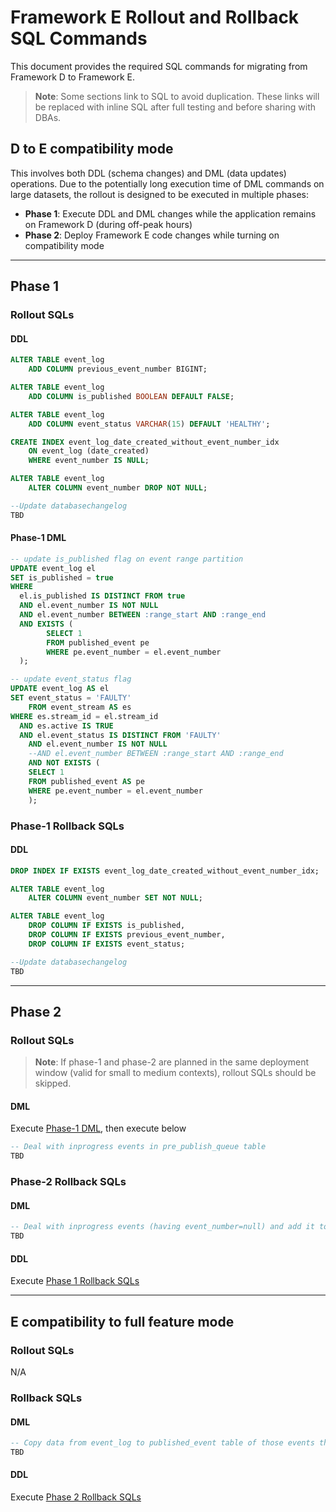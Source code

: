 # Framework E Rollout and Rollback SQL Commands

This document provides the required SQL commands for migrating from Framework D to Framework E.
> **Note**: Some sections link to SQL to avoid duplication. These links will be replaced with inline SQL after full testing and before sharing with DBAs.

## D to E compatibility mode

This involves both DDL (schema changes) and DML (data updates) operations. Due to the potentially long execution time of DML commands on large datasets, the rollout is designed to be executed in multiple phases:

- **Phase 1**: Execute DDL and DML changes while the application remains on Framework D (during off-peak hours)
- **Phase 2**: Deploy Framework E code changes while turning on compatibility mode

---

## Phase 1

### Rollout SQLs

#### DDL

```sql
ALTER TABLE event_log
    ADD COLUMN previous_event_number BIGINT;

ALTER TABLE event_log
    ADD COLUMN is_published BOOLEAN DEFAULT FALSE;

ALTER TABLE event_log
    ADD COLUMN event_status VARCHAR(15) DEFAULT 'HEALTHY';

CREATE INDEX event_log_date_created_without_event_number_idx
    ON event_log (date_created)
    WHERE event_number IS NULL; 

ALTER TABLE event_log
    ALTER COLUMN event_number DROP NOT NULL;

--Update databasechangelog 
TBD

```

#### Phase-1 DML

```sql
-- update is_published flag on event range partition
UPDATE event_log el
SET is_published = true
WHERE
  el.is_published IS DISTINCT FROM true
  AND el.event_number IS NOT NULL
  AND el.event_number BETWEEN :range_start AND :range_end
  AND EXISTS (
        SELECT 1
        FROM published_event pe
        WHERE pe.event_number = el.event_number
  );

-- update event_status flag
UPDATE event_log AS el
SET event_status = 'FAULTY'
    FROM event_stream AS es
WHERE es.stream_id = el.stream_id
  AND es.active IS TRUE
  AND el.event_status IS DISTINCT FROM 'FAULTY'
    AND el.event_number IS NOT NULL
    --AND el.event_number BETWEEN :range_start AND :range_end
    AND NOT EXISTS (
    SELECT 1
    FROM published_event AS pe
    WHERE pe.event_number = el.event_number
    );
```

### Phase-1 Rollback SQLs

#### DDL

```sql
DROP INDEX IF EXISTS event_log_date_created_without_event_number_idx;

ALTER TABLE event_log
    ALTER COLUMN event_number SET NOT NULL;

ALTER TABLE event_log
    DROP COLUMN IF EXISTS is_published,
    DROP COLUMN IF EXISTS previous_event_number,
    DROP COLUMN IF EXISTS event_status; 

--Update databasechangelog 
TBD

```
---

## Phase 2

### Rollout SQLs

> **Note**: If phase-1 and phase-2 are planned in the same deployment window (valid for small to medium contexts), rollout SQLs should be skipped.

#### DML
Execute [Phase-1 DML](#phase-1-dml), then execute below
```sql
-- Deal with inprogress events in pre_publish_queue table
TBD
```

### Phase-2 Rollback SQLs

#### DML
```sql
-- Deal with inprogress events (having event_number=null) and add it to pre_publish_queue table
TBD
```

#### DDL

Execute [Phase 1 Rollback SQLs](#phase-1-rollback-sqls)

---

## E compatibility to full feature mode

### Rollout SQLs

N/A

### Rollback SQLs

#### DML
```sql
-- Copy data from event_log to published_event table of those events that arrived after turning on full feature mode
TBD
```

#### DDL

Execute [Phase 2 Rollback SQLs](#phase-2-rollback-sqls)

